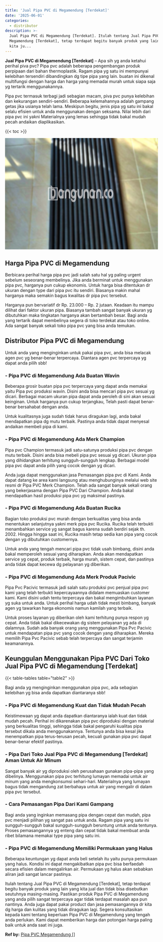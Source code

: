 ```yaml
---
title: 'Jual Pipa PVC di Megamendung [Terdekat]'
date: '2025-06-01'
categories:
  - distributor
description: >-
  Jual Pipa PVC di Megamendung [Terdekat]. Itulah tentang Jual Pipa PVC di
  Megamendung [Terdekat], tetap terdapat begitu banyak produk yang lain yang
  kita ju...
---
```


**Jual Pipa PVC di Megamendung \[Terdekat\]** – Apa sih yg anda ketahui perihal piva pvc? Pipa pvc adalah beberapa pengembangan produk perpipaan dari bahan thermoplastik. Ragam pipa yg satu ini mempunyai kelebihan tersendiri dibandingkan dg tipe pipa yang lain. buatan ini dikenal multifungsi dengan harga dan harga yang memadai murah untuk siapa saja yg tertarik menggunakannya.

Pipa pvc termasuk terbagi jadi sebagian macam, piva pvc punya kelebihan dan kekurangan sendiri-sendiri. Beberapa kelemahannya adalah gampang getas jika usianya telah lama. Meskipun begitu, jenis pipa yg satu ini bakal selalu efisien untuk anda menggunakan dengan seksama. Nilai lebih dari pipa pvc ini yakni Materialnya yang lemas sehingga tidak bakal mudah pecah andaikan diaplikasikan.

{{< toc >}}

![Jual Pipa PVC di Megamendung [Terdekat]](/images/jaul-pipa-pvc-31.png)

## Harga Pipa PVC di Megamendung

Berbicara perihal harga pipa pvc jadi salah satu hal yg paling urgent sebelum seseorang membelinya. Jika anda berminat untuk menggunakan pipa pvc, harganya pun cukup ekonomis. Untuk harga bisa ditentukan dr ukuran dengan type dari pipa pvc itu sendiri. Biasanya makin mahal harganya maka semakin bagus kwalitas dr pipa pvc tersebut.

Harganya pun bervariatif dr Rp. 23.000 – Rp. 2 jutaan. Keadaan itu mampu dilihat dari faktor ukuran pipa. Biasanya tambah sangat banyak ukuran yg dibutuhkan maka tingkatan harganya akan bertambah besar. Bagi anda yang tertarik dapat membelinya segera di toko terdekat atau toko online. Ada sangat banyak sekali toko pipa pvc yang bisa anda temukan.

## Distributor Pipa PVC di Megamendung

Untuk anda yang menginginkan untuk pakai pipa pvc, anda bisa melacak agen pvc yg benar-benar terpercaya. Diantara agen pvc terpercaya yg dapat anda pilih sbb!

### \- Pipa PVC di Megamendung Ada Buatan Wavin

Beberapa grosir buatan pipa pvc terpercaya yang dapat anda memakai yaitu Pipa pvc produksi wavin. Disini anda bisa mencari pipa pvc sesuai yg dicari. Berbagai macam ukuran pipa dapat anda peroleh di sini akan sesuai keinginan. Untuk harganya pun cukup terjangkau, Telah pasti dapat benar-benar bersahabat dengan anda.

Untuk kualitasnya juga sudah tidak harus diragukan lagi, anda bakal mendapatkan pipa dg mutu terbaik. Pastinya anda tidak dapat menyesal andaikan membeli pipa di kami.

### \- Pipa PVC di Megamendung Ada Merk Champion

Pipa pvc Champion termasuk jadi satu-satunya produksi pipa pvc dengan mutu terbaik. Disini anda bisa mebeli pipa pvc sesuai yg dicari. Ukuran pipa yang dihidangkan terhitung sungguh-sungguh lengkap. Berbagai model pipa pvc dapat anda pilih yang cocok dengan yg dicari.

Anda juga dapat menggunakan jasa Pemasangan pipa pvc di Kami. Anda dapat datang ke area kami langsung atau menghubunginya melalui web site resmi dr Pipa PVC Merk Champion. Telah ada sangat banyak sekali orang yang bekerjasama dengan Pipa PVC Dari Champion. Anda bakal mendapatkan hasil produksi pipa pvc yg maksimal pastinya.

### \- Pipa PVC di Megamendung Ada Buatan Rucika

Bagian toko produksi pvc murah dengan berkualitas yang bisa anda menentukan selanjutnya yakni merk pipa pvc Rucika. Rucika telah terbukti menambahkan service yg sangat bagus karena sudah berdiri sejak th. 2002. Hingga hingga saat ini, Rucika masih tetap sedia kan pipa yang cocok dengan yg dibutuhkan customernya.

Untuk anda yang tengah mencari pipa pvc tidak usah bimbang, disini anda bakal memperoleh sesuai yang diharapkan. Anda akan mendapatkan service yg cepat, produk terbaik, harga murah, sistem cepat, dan pastinya anda tidak dapat kecewa dg pelayanan yg diberikan.

### \- Pipa PVC di Megamendung Ada Merk Produk Pacivic

Pipa Pvc Pacivic termasuk jadi salah satu produksi pvc penjual pipa pvc kami yang telah terbukti kepercayaannya didalam memuaskan customer kami. Kami disini udah tentu terpercaya dan bakal mengimbuhkan layanan yg suka untuk anda. Untuk perihal harga udah tidak mesti bimbang, banyak agen yg tawarkan harga ekonomis namun kamilah yang terbaik.

Untuk proses layanan yg diberikan oleh kami terhitung punya respon yg cepat. Anda tidak bakal dikecewakan dg sistem pelayanan yg ada di dalamnya. Sudah ada banyak orang yang menggunakan Pipa Pvc Pacivic untuk mendapatan pipa pvc yang cocok dengan yang diharapkan. Mereka memilih Pipa Pvc Pacivic sebab telah terpercaya dan sangat terjamin keamanannya.

## Keunggulan Menggunakan Pipa PVC Dari Toko Jual Pipa PVC di Megamendung \[Terdekat\]

{{< table-tables table="table2" >}}

Bagi anda yg menginginkan menggunakan pipa pvc, ada sebagian kelebihan yg bisa anda dapatkan diantaranya sbb!

### \- Pipa PVC di Megamendung Kuat dan Tidak Mudah Pecah

Keistimewaan yg dapat anda dapatkan diantaranya ialah kuat dan tidak mudah pecah. Perihal ini dikarenakan pipa pvc diproduksi dengan material yang berkualitas tinggi, sehingga tidak bakal pengaruhi kualitas pipa tersebut dikala anda menggunakannya. Tentunya anda bisa kesal jika menempatkan pipa terus-terusan pecah, kecuali gunakan pipa pvc dapat benar-benar efektif pastinya.

### \- Pipa Dari Toko Jual Pipa PVC di Megamendung \[Terdekat\] Aman Untuk Air Minum

Sangat banyak air yg diproduksi oleh perusahaan gunakan pipa-pipa yang dibelinya. Menggunakan pipa pvc terhitung lumayan memadai untuk air minum yang anda mengkonsumsi sehari-hari. Materialnya yang lumayan bagus tidak mengandung zat berbahaya untuk air yang mengalir di dalam pipa pvc tersebut.

### \- Cara Pemasangan Pipa Dari Kami Gampang

Bagi anda yang inginkan memasang pipa dengan cepat dan mudah, pipa pvc menjadi pilihan yg sangat pas untuk anda. Ragam pipa yang satu ini sungguh-sungguh bakal sungguh-sungguh beruntung untuk anda tentunya. Proses pemasangannya yg enteng dan cepat tidak bakal membuat anda ribet bilamana memakai type pipa yang satu ini.

### \- Pipa PVC di Megamendung Memiliki Permukaan yang Halus

Beberapa keuntungan yg dapat anda beli setelah itu yaitu punya permukaan yang halus. Kondisi ini dapat mengakibatkan pipa pvc bisa berfaedah secara efisien dalam mengalirkan air. Permukaan yg halus akan sebabkan aliran jadi sangat lancar pastinya.

Itulah tentang Jual Pipa PVC di Megamendung \[Terdekat\], tetap terdapat begitu banyak produk yang lain yang kita jual dan tidak bisa disebutkan seutuhnya masing-masing. Pastikan produk Pipa PVC di Megamendung yang anda pilih sangat terpercaya agar tidak terdapat masalah apa pun nantinya. Anda juga dapat pakai product dan jasa pemasangannya dr kita dg harga dan kulitas yang tidak diragukan lagi. Segera konsultasikan kepada kami tentang keperluan Pipa PVC di Megamendung yang tengah anda perlukan. Kami dapat memberikan harga dan potongan harga paling baik untuk anda saat ini juga.

**Ref by:** [Pipa PVC Megamendung []](https://id.wikipedia.org/wiki/Pipa)
